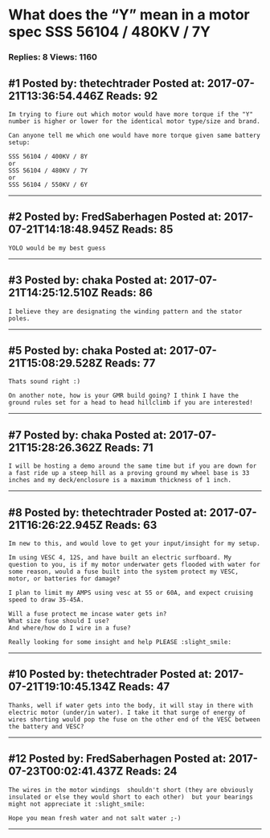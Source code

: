 # What does the &ldquo;Y&rdquo; mean in a motor spec SSS 56104 / 480KV / 7Y

### Replies: 8 Views: 1160

## \#1 Posted by: thetechtrader Posted at: 2017-07-21T13:36:54.446Z Reads: 92

```
Im trying to fiure out which motor would have more torque if the "Y" number is higher or lower for the identical motor type/size and brand.

Can anyone tell me which one would have more torque given same battery setup:

SSS 56104 / 400KV / 8Y
or
SSS 56104 / 480KV / 7Y
or
SSS 56104 / 550KV / 6Y
```

---
## \#2 Posted by: FredSaberhagen Posted at: 2017-07-21T14:18:48.945Z Reads: 85

```
YOLO would be my best guess
```

---
## \#3 Posted by: chaka Posted at: 2017-07-21T14:25:12.510Z Reads: 86

```
I believe they are designating the winding pattern and the stator poles.
```

---
## \#5 Posted by: chaka Posted at: 2017-07-21T15:08:29.528Z Reads: 77

```
Thats sound right :) 

On another note, how is your GMR build going? I think I have the ground rules set for a head to head hillclimb if you are interested!
```

---
## \#7 Posted by: chaka Posted at: 2017-07-21T15:28:26.362Z Reads: 71

```
I will be hosting a demo around the same time but if you are down for a fast ride up a steep hill as a proving ground my wheel base is 33 inches and my deck/enclosure is a maximum thickness of 1 inch.
```

---
## \#8 Posted by: thetechtrader Posted at: 2017-07-21T16:26:22.945Z Reads: 63

```
Im new to this, and would love to get your input/insight for my setup.

Im using VESC 4, 12S, and have built an electric surfboard. My question to you, is if my motor underwater gets flooded with water for some reason, would a fuse built into the system protect my VESC, motor, or batteries for damage?

I plan to limit my AMPS using vesc at 55 or 60A, and expect cruising speed to draw 35-45A.

Will a fuse protect me incase water gets in?
What size fuse should I use?
And where/how do I wire in a fuse?

Really looking for some insight and help PLEASE :slight_smile:
```

---
## \#10 Posted by: thetechtrader Posted at: 2017-07-21T19:10:45.134Z Reads: 47

```
Thanks, well if water gets into the body, it will stay in there with electric motor (under/in water). I take it that surge of energy of wires shorting would pop the fuse on the other end of the VESC between the battery and VESC?
```

---
## \#12 Posted by: FredSaberhagen Posted at: 2017-07-23T00:02:41.437Z Reads: 24

```
The wires in the motor windings  shouldn't short (they are obviously insulated or else they would short to each other)  but your bearings might not appreciate it :slight_smile:

Hope you mean fresh water and not salt water ;-)
```

---
